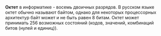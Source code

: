 **Октет** в информатике - восемь двоичных разрядов. В русском языке октет обычно называют байтом, однако для некоторых процессорных архитектур байт может и не быть равен 8 битам. Октет может принимать 256 возможных состояний (кодов, значений, комбинаций битов (нулей и единиц)).